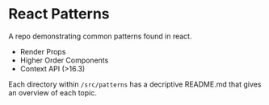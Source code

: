 # React Patterns

A repo demonstrating common patterns found in react.
* Render Props
* Higher Order Components
* Context API (>16.3)

Each directory within `/src/patterns` has a decriptive README.md that gives an overview of each topic.
